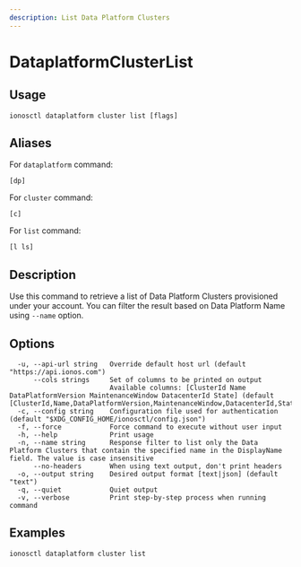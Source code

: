 ```yaml
---
description: List Data Platform Clusters
---
```


# DataplatformClusterList

## Usage

```text
ionosctl dataplatform cluster list [flags]
```

## Aliases

For `dataplatform` command:

```text
[dp]
```

For `cluster` command:

```text
[c]
```

For `list` command:

```text
[l ls]
```

## Description

Use this command to retrieve a list of Data Platform Clusters provisioned under your account. You can filter the result based on Data Platform Name using `--name` option.

## Options

```text
  -u, --api-url string   Override default host url (default "https://api.ionos.com")
      --cols strings     Set of columns to be printed on output 
                         Available columns: [ClusterId Name DataPlatformVersion MaintenanceWindow DatacenterId State] (default [ClusterId,Name,DataPlatformVersion,MaintenanceWindow,DatacenterId,State])
  -c, --config string    Configuration file used for authentication (default "$XDG_CONFIG_HOME/ionosctl/config.json")
  -f, --force            Force command to execute without user input
  -h, --help             Print usage
  -n, --name string      Response filter to list only the Data Platform Clusters that contain the specified name in the DisplayName field. The value is case insensitive
      --no-headers       When using text output, don't print headers
  -o, --output string    Desired output format [text|json] (default "text")
  -q, --quiet            Quiet output
  -v, --verbose          Print step-by-step process when running command
```

## Examples

```text
ionosctl dataplatform cluster list
```

